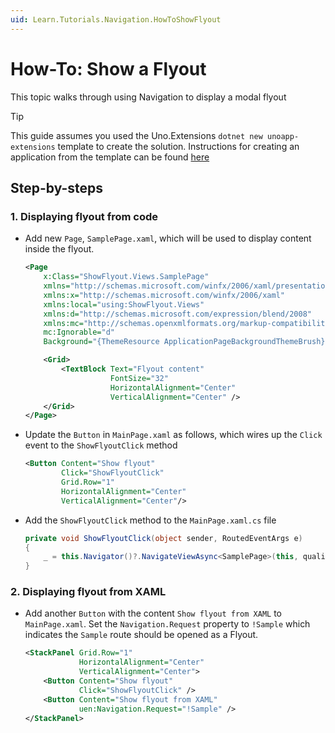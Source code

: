 ```yaml
---
uid: Learn.Tutorials.Navigation.HowToShowFlyout
---
```

# How-To: Show a Flyout

This topic walks through using Navigation to display a modal flyout

> [!TIP]
> This guide assumes you used the Uno.Extensions `dotnet new unoapp-extensions` template to create the solution. Instructions for creating an application from the template can be found [here](xref:Overview.Extensions)

## Step-by-steps

### 1. Displaying flyout from code

- Add new `Page`, `SamplePage.xaml`, which will be used to display content inside the flyout.

    ```xml
    <Page
        x:Class="ShowFlyout.Views.SamplePage"
        xmlns="http://schemas.microsoft.com/winfx/2006/xaml/presentation"
        xmlns:x="http://schemas.microsoft.com/winfx/2006/xaml"
        xmlns:local="using:ShowFlyout.Views"
        xmlns:d="http://schemas.microsoft.com/expression/blend/2008"
        xmlns:mc="http://schemas.openxmlformats.org/markup-compatibility/2006"
        mc:Ignorable="d"
        Background="{ThemeResource ApplicationPageBackgroundThemeBrush}">
    
        <Grid>
            <TextBlock Text="Flyout content"
                       FontSize="32"
                       HorizontalAlignment="Center"
                       VerticalAlignment="Center" />
        </Grid>
    </Page>
    ```

- Update the `Button` in `MainPage.xaml` as follows, which wires up the `Click` event to the `ShowFlyoutClick` method  

    ```xml
    <Button Content="Show flyout"
            Click="ShowFlyoutClick" 
            Grid.Row="1"
            HorizontalAlignment="Center"
            VerticalAlignment="Center"/>
    ```

- Add the `ShowFlyoutClick` method to the `MainPage.xaml.cs` file

    ```csharp
    private void ShowFlyoutClick(object sender, RoutedEventArgs e)
    {
        _ = this.Navigator()?.NavigateViewAsync<SamplePage>(this, qualifier: Qualifiers.Dialog);
    }
    ```

### 2. Displaying flyout from XAML

- Add another `Button` with the content `Show flyout from XAML` to `MainPage.xaml`. Set the `Navigation.Request` property to `!Sample` which indicates the `Sample` route should be opened as a Flyout.  

    ```xml
    <StackPanel Grid.Row="1"
                HorizontalAlignment="Center"
                VerticalAlignment="Center">
        <Button Content="Show flyout"
                Click="ShowFlyoutClick" />
        <Button Content="Show flyout from XAML"
                uen:Navigation.Request="!Sample" />
    </StackPanel>
    ```
